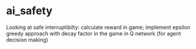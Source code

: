 # ai_safety 

Looking at safe interruptibilty: calculate reward in game; implement epsilon greedy approach with decay factor in the game in Q network (for agent decision making)
